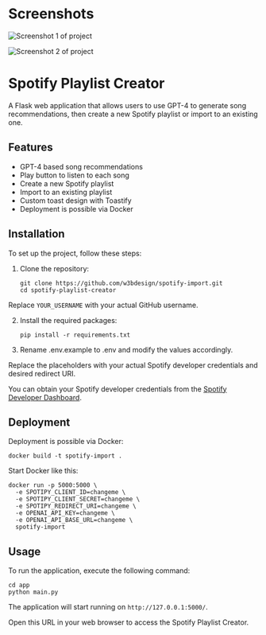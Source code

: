 # Screenshots

![Screenshot 1 of project](https://user-images.githubusercontent.com/45217974/266754191-83d88be5-74ad-40f4-b24a-362caa311510.png)

![Screenshot 2 of project](https://user-images.githubusercontent.com/45217974/242784809-c34a2a64-9629-4c5c-ab99-c0a0218820d5.png)

# Spotify Playlist Creator

A Flask web application that allows users to use GPT-4 to generate song recommendations, then create a new Spotify playlist or import to an existing one.

## Features

- GPT-4 based song recommendations
- Play button to listen to each song
- Create a new Spotify playlist
- Import to an existing playlist
- Custom toast design with Toastify
- Deployment is possible via Docker

## Installation

To set up the project, follow these steps:

1. Clone the repository:

   ```
   git clone https://github.com/w3bdesign/spotify-import.git
   cd spotify-playlist-creator
   ```

Replace `YOUR_USERNAME` with your actual GitHub username.

2. Install the required packages:

   ```
   pip install -r requirements.txt
   ```

3. Rename .env.example to .env and modify the values accordingly.

Replace the placeholders with your actual Spotify developer credentials and desired redirect URI.

You can obtain your Spotify developer credentials from the [Spotify Developer Dashboard](https://developer.spotify.com/dashboard/applications).

## Deployment

Deployment is possible via Docker:

```
docker build -t spotify-import .
```

Start Docker like this:

```
docker run -p 5000:5000 \
  -e SPOTIPY_CLIENT_ID=changeme \
  -e SPOTIPY_CLIENT_SECRET=changeme \
  -e SPOTIPY_REDIRECT_URI=changeme \
  -e OPENAI_API_KEY=changeme \
  -e OPENAI_API_BASE_URL=changeme \
  spotify-import
```

## Usage

To run the application, execute the following command:

```
cd app
python main.py
```

The application will start running on `http://127.0.0.1:5000/`.

Open this URL in your web browser to access the Spotify Playlist Creator.
